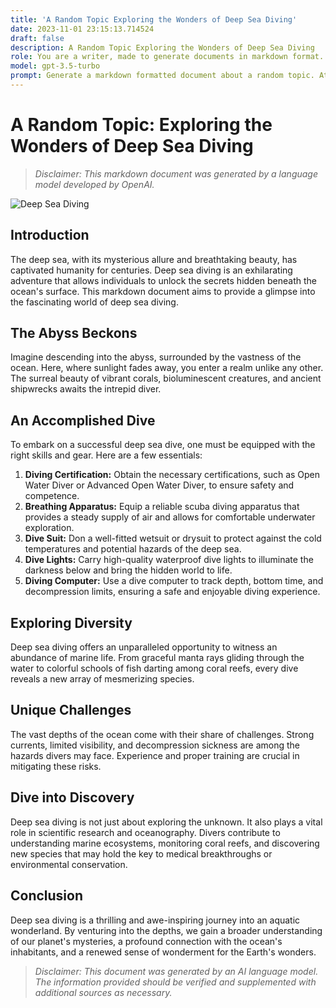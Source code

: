 ```yaml
---
title: 'A Random Topic Exploring the Wonders of Deep Sea Diving'
date: 2023-11-01 23:15:13.714524
draft: false
description: A Random Topic Exploring the Wonders of Deep Sea Diving
role: You are a writer, made to generate documents in markdown format. It is very important that all of the documents you generate are in valid markdown format.
model: gpt-3.5-turbo
prompt: Generate a markdown formatted document about a random topic. At the bottom, include a disclaimer explaining that the document was generated by you. The first line of the document should be the title. Make sure that the entire document is in proper markdown format, using a mix of various tags to make the document visually appealing.
---
```


# A Random Topic: Exploring the Wonders of Deep Sea Diving

> *Disclaimer: This markdown document was generated by a language model developed by OpenAI.*

![Deep Sea Diving](https://example.com/deep-sea-diving.jpg)

## Introduction

The deep sea, with its mysterious allure and breathtaking beauty, has captivated humanity for centuries. Deep sea diving is an exhilarating adventure that allows individuals to unlock the secrets hidden beneath the ocean's surface. This markdown document aims to provide a glimpse into the fascinating world of deep sea diving.

## The Abyss Beckons

Imagine descending into the abyss, surrounded by the vastness of the ocean. Here, where sunlight fades away, you enter a realm unlike any other. The surreal beauty of vibrant corals, bioluminescent creatures, and ancient shipwrecks awaits the intrepid diver.

## An Accomplished Dive

To embark on a successful deep sea dive, one must be equipped with the right skills and gear. Here are a few essentials:

1. **Diving Certification:** Obtain the necessary certifications, such as Open Water Diver or Advanced Open Water Diver, to ensure safety and competence.
2. **Breathing Apparatus:** Equip a reliable scuba diving apparatus that provides a steady supply of air and allows for comfortable underwater exploration.
3. **Dive Suit:** Don a well-fitted wetsuit or drysuit to protect against the cold temperatures and potential hazards of the deep sea.
4. **Dive Lights:** Carry high-quality waterproof dive lights to illuminate the darkness below and bring the hidden world to life.
5. **Diving Computer:** Use a dive computer to track depth, bottom time, and decompression limits, ensuring a safe and enjoyable diving experience.

## Exploring Diversity

Deep sea diving offers an unparalleled opportunity to witness an abundance of marine life. From graceful manta rays gliding through the water to colorful schools of fish darting among coral reefs, every dive reveals a new array of mesmerizing species.

## Unique Challenges

The vast depths of the ocean come with their share of challenges. Strong currents, limited visibility, and decompression sickness are among the hazards divers may face. Experience and proper training are crucial in mitigating these risks.

## Dive into Discovery

Deep sea diving is not just about exploring the unknown. It also plays a vital role in scientific research and oceanography. Divers contribute to understanding marine ecosystems, monitoring coral reefs, and discovering new species that may hold the key to medical breakthroughs or environmental conservation.

## Conclusion

Deep sea diving is a thrilling and awe-inspiring journey into an aquatic wonderland. By venturing into the depths, we gain a broader understanding of our planet's mysteries, a profound connection with the ocean's inhabitants, and a renewed sense of wonderment for the Earth's wonders.

> *Disclaimer: This document was generated by an AI language model. The information provided should be verified and supplemented with additional sources as necessary.*